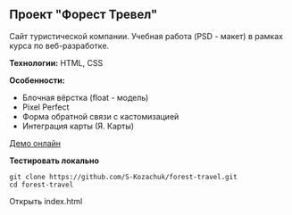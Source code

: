 ## Проект "Форест Тревел"

Сайт туристической компании. Учебная работа (PSD - макет) в рамках курса по веб-разработке.

**Технологии:** HTML, CSS

**Особенности:**  
- Блочная вёрстка (float - модель)
- Pixel Perfect
- Форма обратной связи с кастомизацией
- Интеграция карты (Я. Карты)

[Демо онлайн](https://kozachuk-dev.ru/projects/forest-travel/index.html)

**Тестировать локально**
```  
git clone https://github.com/S-Kozachuk/forest-travel.git  
cd forest-travel
```

Открыть index.html
